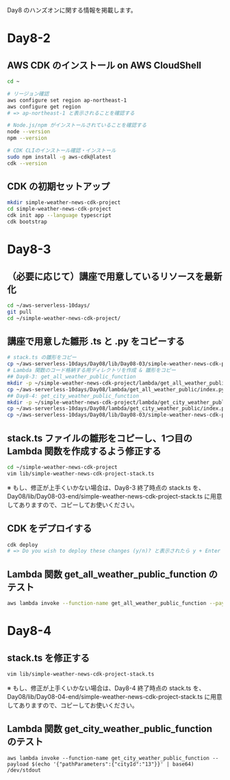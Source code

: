 Day8 のハンズオンに関する情報を掲載します。

# Day8-2
## AWS CDK のインストール on AWS CloudShell
```bash
cd ~

# リージョン確認
aws configure set region ap-northeast-1
aws configure get region
# => ap-northeast-1 と表示されることを確認する

# Node.js/npm がインストールされていることを確認する
node --version
npm --version

# CDK CLIのインストール確認・インストール
sudo npm install -g aws-cdk@latest
cdk --version
```

## CDK の初期セットアップ
```bash
mkdir simple-weather-news-cdk-project
cd simple-weather-news-cdk-project
cdk init app --language typescript
cdk bootstrap
```

# Day8-3
## （必要に応じて）講座で用意しているリソースを最新化
```bash
cd ~/aws-serverless-10days/
git pull
cd ~/simple-weather-news-cdk-project/
```

## 講座で用意した雛形 .ts と .py をコピーする
```bash
# stack.ts の雛形をコピー
cp ~/aws-serverless-10days/Day08/lib/Day08-03/simple-weather-news-cdk-project-stack.ts ~/simple-weather-news-cdk-project/lib/
# Lambda 関数のコード格納する用ディレクトリを作成 & 雛形をコピー
## Day8-3: get_all_weather_public_function
mkdir -p ~/simple-weather-news-cdk-project/lambda/get_all_weather_public
cp ~/aws-serverless-10days/Day08/lambda/get_all_weather_public/index.py ~/simple-weather-news-cdk-project/lambda/get_all_weather_public/
## Day8-4: get_city_weather_public_function
mkdir -p ~/simple-weather-news-cdk-project/lambda/get_city_weather_public
cp ~/aws-serverless-10days/Day08/lambda/get_city_weather_public/index.py ~/simple-weather-news-cdk-project/lambda/get_city_weather_public/
cp ~/aws-serverless-10days/Day08/lib/Day08-03/simple-weather-news-cdk-project-stack.ts ~/simple-weather-news-cdk-project/lib/
```

## stack.ts ファイルの雛形をコピーし、1つ目の Lambda 関数を作成するよう修正する
```bash
cd ~/simple-weather-news-cdk-project
vim lib/simple-weather-news-cdk-project-stack.ts
```
※ もし、修正が上手くいかない場合は、Day8-3 終了時点の stack.ts を、Day08/lib/Day08-03-end/simple-weather-news-cdk-project-stack.ts に用意してありますので、コピーしてお使いください。

## CDK をデプロイする
```bash
cdk deploy
# => Do you wish to deploy these changes (y/n)? と表示されたら y + Enter
```

## Lambda 関数 get_all_weather_public_function のテスト
```bash
aws lambda invoke --function-name get_all_weather_public_function --payload '{}' /dev/stdout
```

# Day8-4

## stack.ts を修正する
```bash
vim lib/simple-weather-news-cdk-project-stack.ts
```
※ もし、修正が上手くいかない場合は、Day8-4 終了時点の stack.ts を、Day08/lib/Day08-04-end/simple-weather-news-cdk-project-stack.ts に用意してありますので、コピーしてお使いください。

## Lambda 関数 get_city_weather_public_function のテスト
```
aws lambda invoke --function-name get_city_weather_public_function --payload $(echo '{"pathParameters":{"cityId":"13"}}' | base64) /dev/stdout
```